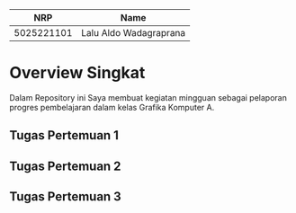 |    NRP     |            Name            |
| :--------: | :------------------------: |
| 5025221101 |   Lalu Aldo Wadagraprana   |


# Overview Singkat

Dalam Repository ini Saya membuat kegiatan mingguan sebagai pelaporan progres pembelajaran dalam kelas Grafika Komputer A.

## Tugas Pertemuan 1

## Tugas Pertemuan 2

## Tugas Pertemuan 3
